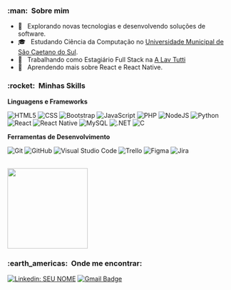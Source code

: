 
<h3> :man: &nbsp;Sobre mim </h3>

- 🤔 &nbsp; Explorando novas tecnologias e desenvolvendo soluções de software.
- 🎓 &nbsp; Estudando Ciência da Computação no <a href="[link da sua faculdade](https://www.uscs.edu.br/)">Universidade Municipal de São Caetano do Sul</a>.
- 💼 &nbsp; Trabalhando como Estagiário Full Stack na <a href="https://br.linkedin.com/company/alavtutti">A Lav Tutti</a>
- 🌱 &nbsp; Aprendendo mais sobre React e React Native.

<h3> :rocket: &nbsp;Minhas Skills </h3>

**Linguagens e Frameworks**

  ![HTML5](https://img.shields.io/badge/-HTML5-333333?style=flat&logo=HTML5)
  ![CSS](https://img.shields.io/badge/-CSS-333333?style=flat&logo=CSS3&logoColor=1572B6)
  ![Bootstrap](https://img.shields.io/badge/Bootstrap-333333?style=flat&logo=bootstrap)
  ![JavaScript](https://img.shields.io/badge/-JavaScript-333333?style=flat&logo=javascript)
  ![PHP](https://img.shields.io/badge/PHP-333333?style=flat&logo=php)
  ![NodeJS](https://img.shields.io/badge/Node.js-333333?style=flat&logo=node.js)
  ![Python](https://img.shields.io/badge/Python-333333?style=flat&logo=python)
  ![React](https://img.shields.io/badge/-React-333333?style=flat&logo=react)
  ![React Native](https://img.shields.io/badge/-React%20Native-333333?style=flat&logo=react)
  ![MySQL](https://img.shields.io/badge/-MySQL-333333?style=flat&logo=mysql)
  ![.NET](https://img.shields.io/badge/.NET-333333?style=flat&logo=.net)
  ![C](https://img.shields.io/badge/C-333333?style=flat&logo=c)

**Ferramentas de Desenvolvimento**

  ![Git](https://img.shields.io/badge/-Git-333333?style=flat&logo=git)
  ![GitHub](https://img.shields.io/badge/-GitHub-333333?style=flat&logo=github)
  ![Visual Studio Code](https://img.shields.io/badge/-Visual%20Studio%20Code-333333?style=flat&logo=visual-studio-code&logoColor=007ACC)
  ![Trello](https://img.shields.io/badge/-Trello-333333?style=flat&logo=trello&logoColor=007ACC)
  ![Figma](https://img.shields.io/badge/-Figma-333333?style=flat&logo=figma&logoColor=007ACC)
  ![Jira](https://img.shields.io/badge/-Jira-333333?style=flat&logo=jira&logoColor=007ACC)

<br/>

<a href="https://github.com/enzovga">
  <img height="180em" src="https://github-readme-stats.vercel.app/api?username=enzovga&theme=dracula&show_icons=true" />
</a>

<br/>

<h3> :earth_americas: &nbsp;Onde me encontrar: </h3> 

[![Linkedin: SEU NOME](https://img.shields.io/badge/-Enzo Grozdas-blue?style=flat-square&logo=Linkedin&logoColor=white&link=https://www.linkedin.com/in/enzogrozdas)](https://www.linkedin.com/in/enzogrozdas)
[![Gmail Badge](https://img.shields.io/badge/-enzo.grozdas1@gmail.com-006bed?style=flat-square&logo=Gmail&logoColor=white&link=mailto:enzo.grozdas1@gmail.com)](mailto:enzo.grozdas1@gmail.com)
